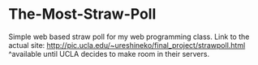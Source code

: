 # The-Most-Straw-Poll

Simple web based straw poll for my web programming class.
Link to the actual site: http://pic.ucla.edu/~ureshineko/final_project/strawpoll.html
^available until UCLA decides to make room in their servers.
